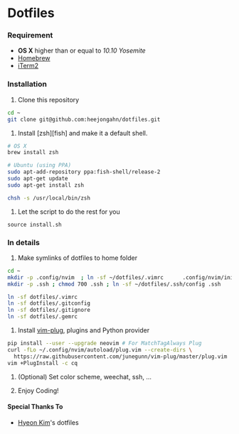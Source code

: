 # Dotfiles

### Requirement

- **OS X** higher than or equal to _10.10 Yosemite_
- [Homebrew](http://brew.sh/)
- [iTerm2](http://iterm2.com/)

### Installation

1. Clone this repository

  ```bash
  cd ~
  git clone git@github.com:heejongahn/dotfiles.git
  ```

1. Install [zsh][fish] and make it a default shell.
  ```bash
  # OS X
  brew install zsh

  # Ubuntu (using PPA)
  sudo apt-add-repository ppa:fish-shell/release-2
  sudo apt-get update
  sudo apt-get install zsh

  chsh -s /usr/local/bin/zsh
  ```

1. Let the script to do the rest for you

  ```fish
  source install.sh
  ```

### In details

1. Make symlinks of dotfiles to home folder

  ```bash
  cd ~
  mkdir -p .config/nvim  ; ln -sf ~/dotfiles/.vimrc      .config/nvim/init.vim
  mkdir -p .ssh ; chmod 700 .ssh ; ln -sf ~/dotfiles/.ssh/config .ssh

  ln -sf dotfiles/.vimrc
  ln -sf dotfiles/.gitconfig
  ln -sf dotfiles/.gitignore
  ln -sf dotfiles/.gemrc
  ```

1. Install [vim-plug][vim-plug], plugins and Python provider

  ```bash
  pip install --user --upgrade neovim # For MatchTagAlways Plug
  curl -fLo ~/.config/nvim/autoload/plug.vim --create-dirs \
    https://raw.githubusercontent.com/junegunn/vim-plug/master/plug.vim
  vim +PlugInstall -c cq
  ```
1. (Optional) Set color scheme, weechat, ssh, ...

1. Enjoy Coding!

#### Special Thanks To

- [Hyeon Kim][hyeon]'s dotfiles


[zsh]: http://www.zsh.org/ 
[vim-plug]: https://github.com/junegunn/vim-plug
[hyeon]: https://github.com/simnalamburt

